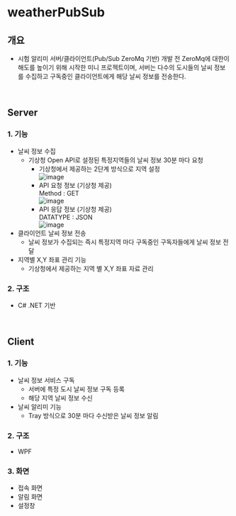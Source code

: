 # weatherPubSub

## 개요
  - 시험 알리미 서버/클라이언트(Pub/Sub ZeroMq 기반) 개발 전 ZeroMq에 대한이해도를 높이기 위해 시작한 미니 프로젝트이며,
    서버는 다수의 도시들의 날씨 정보를 수집하고 구독중인 클라이언트에게 해당 날씨 정보를 전송한다.
  
</br>
 
 
## Server 
### 1.  기능 
  - 날씨 정보 수집 
    - 기상청 Open API로 설정된 특정지역들의 날씨 정보 30분 마다 요청 
      - 기상청에서 제공하는 2단계 방식으로 지역 설정</br>
        ![image](https://user-images.githubusercontent.com/37799491/233822351-77c47732-325f-4c01-97e7-6c437cae99b9.png)
      - API 요청 정보 (기상청 제공)</br>
        Method : GET </br>
        ![image](https://user-images.githubusercontent.com/37799491/233821777-a6459874-aca0-41c2-ada7-60146e02c107.png)
      - API 응답 정보 (기상청 제공)</br>
        DATATYPE : JSON </br>
        ![image](https://user-images.githubusercontent.com/37799491/233821936-34f97f5e-3216-493e-94ef-95a07971a841.png)
  - 클라이언트 날씨 정보 전송
    - 날씨 정보가 수집되는 즉시 특정지역 마다 구독중인 구독자들에게 날씨 정보 전달  
  - 지역별 X,Y 좌표 관리 기능 
    - 기상청에서 제공하는 지역 별 X,Y 좌표 자료 관리
### 2. 구조 
  - C# .NET 기반 
  
</br>

## Client
### 1. 기능
  - 날씨 정보 서비스 구독
    - 서버에 특정 도시 날씨 정보 구독 등록
    - 해당 지역 날씨 정보 수신 
  - 날씨 알리미 기능 
    - Tray 방식으로 30분 마다 수신받은 날씨 정보 알림
### 2. 구조
  - WPF 
  
### 3. 화면 
  - 접속 화면 
  - 알림 화면
  - 설정창 
